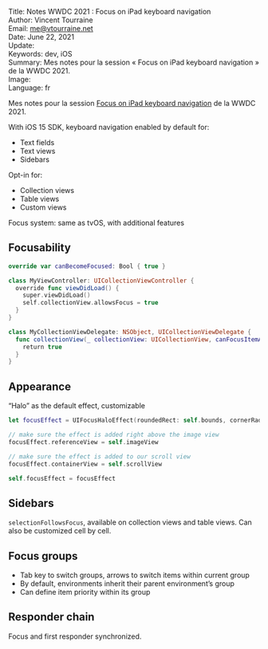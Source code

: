 Title:     Notes WWDC 2021 : Focus on iPad keyboard navigation  
Author:    Vincent Tourraine  
Email:     me@vtourraine.net  
Date:      June 22, 2021  
Update:    
Keywords:  dev, iOS  
Summary:   Mes notes pour la session « Focus on iPad keyboard navigation » de la WWDC 2021.  
Image:     
Language:  fr  


Mes notes pour la session [Focus on iPad keyboard navigation](https://developer.apple.com/videos/play/wwdc2021/10260/) de la WWDC 2021.


With iOS 15 SDK, keyboard navigation enabled by default for:

- Text fields
- Text views
- Sidebars

Opt-in for:

- Collection views
- Table views
- Custom views

Focus system: same as tvOS, with additional features

## Focusability

```swift
override var canBecomeFocused: Bool { true }
```

```swift
class MyViewController: UICollectionViewController {
  override func viewDidLoad() {
    super.viewDidLoad()
    self.collectionView.allowsFocus = true
  }
}

class MyCollectionViewDelegate: NSObject, UICollectionViewDelegate {
  func collectionView(_ collectionView: UICollectionView, canFocusItemAt indexPath: IndexPath) -> Bool {
    return true
  }
}
```

## Appearance

“Halo” as the default effect, customizable

```swift
let focusEffect = UIFocusHaloEffect(roundedRect: self.bounds, cornerRadius: self.layer.cornerRadius, curve: .continuous)

// make sure the effect is added right above the image view
focusEffect.referenceView = self.imageView

// make sure the effect is added to our scroll view
focusEffect.containerView = self.scrollView

self.focusEffect = focusEffect
```

## Sidebars

`selectionFollowsFocus`, available on collection views and table views. Can also be customized cell by cell.

## Focus groups

- Tab key to switch groups, arrows to switch items within current group
- By default, environments inherit their parent environment’s group
- Can define item priority within its group

## Responder chain

Focus and first responder synchronized.
